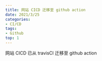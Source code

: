 ```yaml
---
title: 网站 CICD 迁移至 github action
date: 2021/3/25
categories:
- CI/CD
tags:
- Github
top: 1
---
```

网站 CICD 已从 travisCI 迁移至 github action